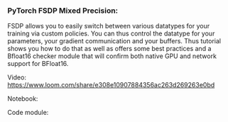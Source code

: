 ### PyTorch FSDP Mixed Precision:

FSDP allows you to easily switch between various datatypes for your training via custom policies.
You can thus control the datatype for your parameters, your gradient communication and your buffers. 
Thus tutorial shows you how to do that as well as offers some best practices and a Bfloat16 checker module that 
will confirm both native GPU and network support for BFloat16. 


Video: https://www.loom.com/share/e308e10907884356ac263d269263e0bd

Notebook:

Code module: 

